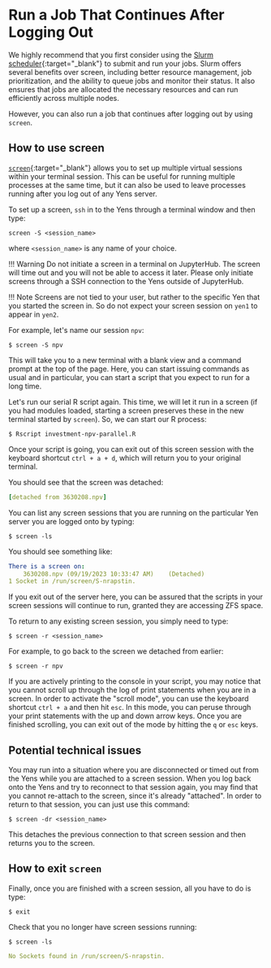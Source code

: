 # Run a Job That Continues After Logging Out

We highly recommend that you first consider using the [Slurm scheduler](/_user_guide/slurm){:target="_blank"} to submit and run your jobs. 
Slurm offers several benefits over screen, including better resource management, job prioritization, and the ability to queue jobs and monitor their status. 
It also ensures that jobs are allocated the necessary resources and can run efficiently across multiple nodes. 

However, you can also run a job that continues after logging out by using `screen`.

## How to use screen

[`screen`](https://www.gnu.org/software/screen/manual/screen.html){:target="_blank"} allows you to set up multiple virtual sessions within your terminal session. This can be useful for running multiple processes at the same time, but it can also be used to leave processes running after you log out of any Yens server.

To set up a screen, `ssh` in to the Yens through a terminal window and then type:
```title="Terminal Command"
screen -S <session_name>
```
where `<session_name>` is any name of your choice.

!!! Warning
	Do not initiate a screen in a terminal on JupyterHub. The screen will time out and you will not be able to access it later. Please only initiate screens through a SSH connection to the Yens outside of JupyterHub.

!!! Note 
	Screens are not tied to your user, but rather to the specific Yen that you started the screen in. So do not expect your screen session on `yen1` to appear in `yen2`.

For example, let's name our session `npv`:

```title="Terminal Command"
$ screen -S npv
```

This will take you to a new terminal with a blank view and a command prompt at the top of the page. 
Here, you can start issuing commands as usual and in particular, you can start a script that you expect to run for a long time.

Let's run our serial R script again. This time, we will let it run in a screen (if you had modules loaded, 
starting a screen preserves these in the new terminal started by `screen`). So, we can start our R process:

```title="Terminal Command"
$ Rscript investment-npv-parallel.R
```

Once your script is going, you can exit out of this screen session with the keyboard shortcut `ctrl + a + d`, which will return you to your original terminal. 

You should see that the screen was detached:

```{.yaml .no-copy title="Terminal Output"}
[detached from 3630208.npv]
```

You can list any screen sessions that you are running on the particular Yen server you are logged onto by typing:
```title="Terminal Command"
$ screen -ls
```

You should see something like:
```{.yaml .no-copy title="Terminal Output"}
There is a screen on:
	3630208.npv	(09/19/2023 10:33:47 AM)	(Detached)
1 Socket in /run/screen/S-nrapstin.
```

If you exit out of the server here, you can be assured that the scripts in your screen sessions will continue to run, granted they are accessing ZFS space.

To return to any existing screen session, you simply need to type:
```title="Terminal Command"
$ screen -r <session_name>
```

For example, to go back to the screen we detached from earlier:

```title="Terminal Command"
$ screen -r npv
```

If you are actively printing to the console in your script, you may notice that you cannot scroll up through the log of print statements when you are in a screen. 
In order to activate the "scroll mode", you can use the keyboard shortcut `ctrl + a` and then hit `esc`. 
In this mode, you can peruse through your print statements with the up and down arrow keys. Once you are finished scrolling, you can exit out of the mode by hitting the `q` or `esc` keys.

## Potential technical issues

You may run into a situation where you are disconnected or timed out from the Yens while you are attached to a screen session. 
When you log back onto the Yens and try to reconnect to that session again, you may find that you cannot re-attach to the screen, since it's already "attached".
 In order to return to that session, you can just use this command:

```title="Terminal Command"
$ screen -dr <session_name>
```
This detaches the previous connection to that screen session and then returns you to the screen.

## How to exit `screen`

Finally, once you are finished with a screen session, all you have to do is type:
```title="Terminal Command"
$ exit
```

Check that you no longer have screen sessions running:
```title="Terminal Command"
$ screen -ls
```

```{.yaml .no-copy title="Terminal Output"}
No Sockets found in /run/screen/S-nrapstin.
```